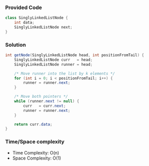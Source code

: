 ### Provided Code

```java
class SinglyLinkedListNode {
    int data;
    SinglyLinkedListNode next;
}
```

### Solution

```java
int getNode(SinglyLinkedListNode head, int positionFromTail) {
    SinglyLinkedListNode curr   = head;
    SinglyLinkedListNode runner = head;

    /* Move runner into the list by k elements */
    for (int i = 0; i < positionFromTail; i++) {
        runner = runner.next;
    }

    /* Move both pointers */
    while (runner.next != null) {
        curr   = curr.next;
        runner = runner.next;
    }

    return curr.data;
}
```

### Time/Space complexity

- Time Complexity: O(n)
- Space Complexity: O(1)
